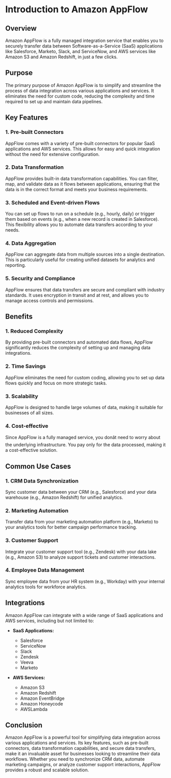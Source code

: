 # Introduction to Amazon AppFlow

## Overview

Amazon AppFlow is a fully managed integration service that enables you to securely transfer data between Software-as-a-Service (SaaS) applications like Salesforce, Marketo, Slack, and ServiceNow, and AWS services like Amazon S3 and Amazon Redshift, in just a few clicks. 

## Purpose

The primary purpose of Amazon AppFlow is to simplify and streamline the process of data integration across various applications and services. It eliminates the need for custom code, reducing the complexity and time required to set up and maintain data pipelines.

## Key Features

### 1. **Pre-built Connectors**
AppFlow comes with a variety of pre-built connectors for popular SaaS applications and AWS services. This allows for easy and quick integration without the need for extensive configuration.

### 2. **Data Transformation**
AppFlow provides built-in data transformation capabilities. You can filter, map, and validate data as it flows between applications, ensuring that the data is in the correct format and meets your business requirements.

### 3. **Scheduled and Event-driven Flows**
You can set up flows to run on a schedule (e.g., hourly, daily) or trigger them based on events (e.g., when a new record is created in Salesforce). This flexibility allows you to automate data transfers according to your needs.

### 4. **Data Aggregation**
AppFlow can aggregate data from multiple sources into a single destination. This is particularly useful for creating unified datasets for analytics and reporting.

### 5. **Security and Compliance**
AppFlow ensures that data transfers are secure and compliant with industry standards. It uses encryption in transit and at rest, and allows you to manage access controls and permissions.

## Benefits

### 1. **Reduced Complexity**
By providing pre-built connectors and automated data flows, AppFlow significantly reduces the complexity of setting up and managing data integrations.

### 2. **Time Savings**
AppFlow eliminates the need for custom coding, allowing you to set up data flows quickly and focus on more strategic tasks.

### 3. **Scalability**
AppFlow is designed to handle large volumes of data, making it suitable for businesses of all sizes.

### 4. **Cost-effective**
Since AppFlow is a fully managed service, you donât need to worry about the underlying infrastructure. You pay only for the data processed, making it a cost-effective solution.

## Common Use Cases

### 1. **CRM Data Synchronization**
Sync customer data between your CRM (e.g., Salesforce) and your data warehouse (e.g., Amazon Redshift) for unified analytics.

### 2. **Marketing Automation**
Transfer data from your marketing automation platform (e.g., Marketo) to your analytics tools for better campaign performance tracking.

### 3. **Customer Support**
Integrate your customer support tool (e.g., Zendesk) with your data lake (e.g., Amazon S3) to analyze support tickets and customer interactions.

### 4. **Employee Data Management**
Sync employee data from your HR system (e.g., Workday) with your internal analytics tools for workforce analytics.

## Integrations

Amazon AppFlow can integrate with a wide range of SaaS applications and AWS services, including but not limited to:

- **SaaS Applications:**
  - Salesforce
  - ServiceNow
  - Slack
  - Zendesk
  - Veeva
  - Marketo

- **AWS Services:**
  - Amazon S3
  - Amazon Redshift
  - Amazon EventBridge
  - Amazon Honeycode
  - AWSLambda

## Conclusion

Amazon AppFlow is a powerful tool for simplifying data integration across various applications and services. Its key features, such as pre-built connectors, data transformation capabilities, and secure data transfers, make it an invaluable asset for businesses looking to streamline their data workflows. Whether you need to synchronize CRM data, automate marketing campaigns, or analyze customer support interactions, AppFlow provides a robust and scalable solution.